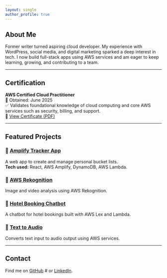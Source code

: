 ```yaml
---
layout: single
author_profile: true
---
```


## About Me

Former writer turned aspiring cloud developer. My experience with WordPress, social media, and digital marketing sparked a deep interest in tech. I now build full-stack apps using AWS services and am eager to keep learning, growing, and contributing to a team.

---

## Certification

**AWS Certified Cloud Practitioner**  
📅 Obtained: June 2025  
✅ Validates foundational knowledge of cloud computing and core AWS services such as security, billing, and support.  
🔗 [View Certificate (PDF)](assets/certifications/AWS%20Certified%20Cloud%20Practitioner.pdf)

---

## Featured Projects

### 🔹 [Amplify Tracker App](https://github.com/Deuche-IT/Muhlenberg/tree/main/projects/amplify-tracker)
A web app to create and manage personal bucket lists.  
**Tech used:** React, AWS Amplify, DynamoDB, AWS Lambda.

### 🔹 [AWS Rekognition](https://github.com/Deuche-IT/Muhlenberg/tree/main/projects/aws-rekognition)
Image and video analysis using AWS Rekognition.

### 🔹 [Hotel Booking Chatbot](https://github.com/Deuche-IT/Muhlenberg/tree/main/projects/booking-chatbot)
A chatbot for hotel bookings built with AWS Lex and Lambda.

### 🔹 [Text to Audio](https://github.com/Deuche-IT/Muhlenberg/tree/main/projects/text-to-audio)
Converts text input to audio output using AWS services.

---

## Contact

Find me on [GitHub](https://github.com/Deuche-IT) # or [LinkedIn](https://www.linkedin.com/in/tu-linkedin).

